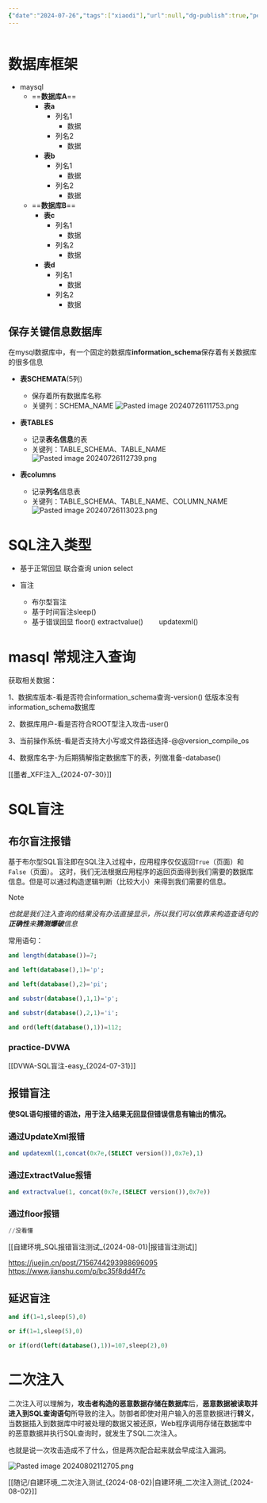 ```yaml
---
{"date":"2024-07-26","tags":["xiaodi"],"url":null,"dg-publish":true,"permalink":"/随记/WEB攻防_SQL注入_{2024-07-26}/","dgPassFrontmatter":true}
---
```



```table-of-contents
```


# 数据库框架

+ maysql
	+ ==**数据库A**==
		+ **表a**
			+ 列名1
				+ 数据
			+ 列名2
				+ 数据
		+ **表b**
			+ 列名1
				+ 数据
			+ 列名2
				+ 数据
	+ ==**数据库B**==
		+ **表c**
			+ 列名1
				+ 数据
			+ 列名2
				+ 数据
		+ **表d**
			+ 列名1
				+ 数据
			+ 列名2
				+ 数据


## 保存关键信息数据库

在mysql数据库中，有一个固定的数据库**information_schema**保存着有关数据库的很多信息

+ **表SCHEMATA**(5列)
	+ 保存着所有数据库名称
	+ 关键列：SCHEMA_NAME
![Pasted image 20240726111753.png](/img/user/picture/Pasted%20image%2020240726111753.png)

+ **表TABLES**
	+ 记录**表名信息**的表
	+ 关键列：TABLE_SCHEMA、TABLE_NAME
![Pasted image 20240726112739.png](/img/user/picture/Pasted%20image%2020240726112739.png)


+ **表columns**
	+ 记录**列名**信息表
	+ 关键列：TABLE_SCHEMA、TABLE_NAME、COLUMN_NAME
![Pasted image 20240726113023.png](/img/user/picture/Pasted%20image%2020240726113023.png)

# SQL注入类型

+ 基于正常回显
	联合查询 union select
	
+ 盲注
	+ 布尔型盲注
    + 基于时间盲注sleep()
    + 基于错误回显
	    floor()
	    extractvalue()
	　　updatexml()





# masql 常规注入查询

获取相关数据：

1、数据库版本-看是否符合information_schema查询-version()
低版本没有information_schema数据库

2、数据库用户-看是否符合ROOT型注入攻击-user()

3、当前操作系统-看是否支持大小写或文件路径选择-@@version_compile_os

4、数据库名字-为后期猜解指定数据库下的表，列做准备-database()


[[墨者_XFF注入_{2024-07-30}]]

# SQL盲注

## 布尔盲注报错

基于布尔型SQL盲注即在SQL注入过程中，应用程序仅仅返回`True`（页面）和`False`（页面）。
这时，我们无法根据应用程序的返回页面得到我们需要的数据库信息。但是可以通过构造逻辑判断（比较大小）来得到我们需要的信息。

>[!note]
>*也就是我们注入查询的结果没有办法直接显示，所以我们可以依靠来构造查语句的**正确性**来**猜测爆破**信息*

常用语句：

```sql
and length(database())=7;

and left(database(),1)='p';

and left(database(),2)='pi';

and substr(database(),1,1)='p';

and substr(database(),2,1)='i';

and ord(left(database(),1))=112;
```




### practice-DVWA

[[DVWA-SQL盲注-easy_{2024-07-31}]]


## 报错盲注

**使SQL语句报错的语法，用于注入结果无回显但错误信息有输出的情况。**

### 通过UpdateXml报错

```sql
and updatexml(1,concat(0x7e,(SELECT version()),0x7e),1)
```


### 通过ExtractValue报错

```sql
and extractvalue(1, concat(0x7e,(SELECT version()),0x7e))
```


### 通过floor报错

```sql
//没看懂
```

[[自建环境_SQL报错盲注测试_{2024-08-01}|报错盲注测试]]


https://juejin.cn/post/7156744293988696095
https://www.jianshu.com/p/bc35f8dd4f7c

## 延迟盲注

```sql
and if(1=1,sleep(5),0)

or if(1=1,sleep(5),0)

or if(ord(left(database(),1))=107,sleep(2),0)
```




# 二次注入

二次注入可以理解为，**攻击者构造的恶意数据存储在数据库**后，**恶意数据被读取并进入到SQL查询语句**所导致的注入。防御者即使对用户输入的恶意数据进行**转义**，当数据插入到数据库中时被处理的数据又被还原，Web程序调用存储在数据库中的恶意数据并执行SQL查询时，就发生了SQL二次注入。

也就是说一次攻击造成不了什么，但是两次配合起来就会早成注入漏洞。



![Pasted image 20240802112705.png](/img/user/picture/Pasted%20image%2020240802112705.png)



[[随记/自建环境_二次注入测试_{2024-08-02}\|自建环境_二次注入测试_{2024-08-02}]]